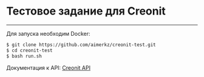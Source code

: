 # Тестовое задание для Creonit
***
Для запуска необходим Docker:

```bash
$ git clone https://github.com/aimerkz/creonit-test.git
$ cd creonit-test
$ bash run.sh
```

Документация к API: [Creonit API](http://127.0.0.1:8000/api/docs/)<br>
